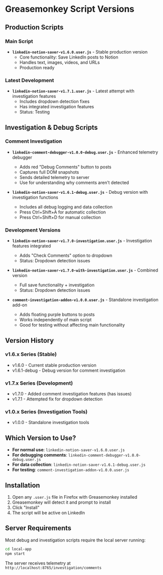 # Greasemonkey Script Versions

## Production Scripts

### Main Script
- **`linkedin-notion-saver-v1.6.0.user.js`** - Stable production version
  - Core functionality: Save LinkedIn posts to Notion
  - Handles text, images, videos, and URLs
  - Production ready

### Latest Development
- **`linkedin-notion-saver-v1.7.1.user.js`** - Latest attempt with investigation features
  - Includes dropdown detection fixes
  - Has integrated investigation features
  - Status: Testing

## Investigation & Debug Scripts

### Comment Investigation
- **`linkedin-comment-debugger-v1.0.0-debug.user.js`** - Enhanced telemetry debugger
  - Adds red "Debug Comments" button to posts
  - Captures full DOM snapshots
  - Sends detailed telemetry to server
  - Use for understanding why comments aren't detected

- **`linkedin-notion-saver-v1.6.1-debug.user.js`** - Debug version with investigation functions
  - Includes all debug logging and data collection
  - Press Ctrl+Shift+A for automatic collection
  - Press Ctrl+Shift+D for manual collection

### Development Versions
- **`linkedin-notion-saver-v1.7.0-investigation.user.js`** - Investigation features integrated
  - Adds "Check Comments" option to dropdown
  - Status: Dropdown detection issues

- **`linkedin-notion-saver-v1.7.0-with-investigation.user.js`** - Combined version
  - Full save functionality + investigation
  - Status: Dropdown detection issues

- **`comment-investigation-addon-v1.0.0.user.js`** - Standalone investigation add-on
  - Adds floating purple buttons to posts
  - Works independently of main script
  - Good for testing without affecting main functionality

## Version History

### v1.6.x Series (Stable)
- v1.6.0 - Current stable production version
- v1.6.1-debug - Debug version for comment investigation

### v1.7.x Series (Development)
- v1.7.0 - Added comment investigation features (has issues)
- v1.7.1 - Attempted fix for dropdown detection

### v1.0.x Series (Investigation Tools)
- v1.0.0 - Standalone investigation tools

## Which Version to Use?

- **For normal use**: `linkedin-notion-saver-v1.6.0.user.js`
- **For debugging comments**: `linkedin-comment-debugger-v1.0.0-debug.user.js`
- **For data collection**: `linkedin-notion-saver-v1.6.1-debug.user.js`
- **For testing**: `comment-investigation-addon-v1.0.0.user.js`

## Installation

1. Open any `.user.js` file in Firefox with Greasemonkey installed
2. Greasemonkey will detect it and prompt to install
3. Click "Install"
4. The script will be active on LinkedIn

## Server Requirements

Most debug and investigation scripts require the local server running:
```bash
cd local-app
npm start
```

The server receives telemetry at `http://localhost:8765/investigation/comments`